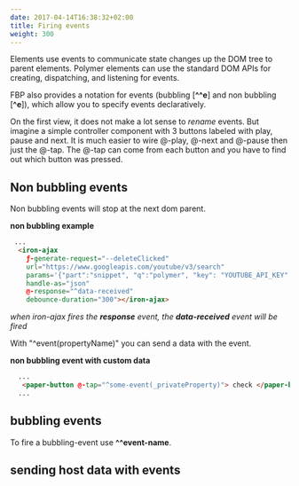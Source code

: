 ```yaml
---
date: 2017-04-14T16:38:32+02:00
title: Firing events
weight: 300
---
```

Elements use events to communicate state changes up the DOM tree to parent elements. 
Polymer elements can use the standard DOM APIs for creating, dispatching, and listening for events.

FBP also provides a notation for events (bubbling [**^^e**] and non bubbling [**^e**]), which allow you to specify events  declaratively.

On the first view, it does not make a lot sense to *rename* events. But imagine a simple controller component with 3 buttons labeled with play, pause and next. It is much easier to wire @-play, @-next and @-pause then just the @-tap. The @-tap can come from each button and you have to find out which button was pressed.   

## Non bubbling events
Non bubbling events will stop at the next dom parent.

**non bubbling example**
```html
 ...
  <iron-ajax 
    ƒ-generate-request="--deleteClicked" 
    url="https://www.googleapis.com/youtube/v3/search"
    params='{"part":"snippet", "q":"polymer", "key": "YOUTUBE_API_KEY", "type": "video"}'
    handle-as="json"
    @-response="^data-received"
    debounce-duration="300"></iron-ajax> 
```
*when iron-ajax fires the **response** event, the **data-received** event will be fired*


With "^event(propertyName)" you can send a data with the event.

**non bubbling event with custom data**
```html
  ...
   <paper-button @-tap="^some-event(_privateProperty)"> check </paper-button> 
  ...
```
    
    
## bubbling events
To fire a bubbling-event use **^^event-name**.


## sending host data with events
